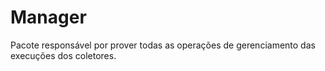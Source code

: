 # Manager

Pacote responsável por prover todas as operações de gerenciamento das execuções dos coletores.